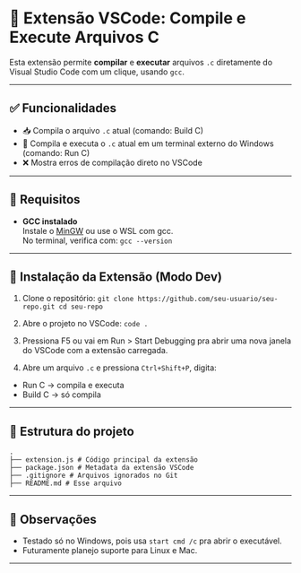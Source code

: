 # 🧠 Extensão VSCode: Compile e Execute Arquivos C

Esta extensão permite **compilar** e **executar** arquivos `.c` diretamente do Visual Studio Code com um clique, usando `gcc`.

---

## ✅ Funcionalidades

- 📥 Compila o arquivo `.c` atual (comando: Build C)
- 🚀 Compila e executa o `.c` atual em um terminal externo do Windows (comando: Run C)
- ❌ Mostra erros de compilação direto no VSCode

---

## 🧪 Requisitos

- **GCC instalado**  
  Instale o [MinGW](http://www.mingw.org/) ou use o WSL com gcc.  
  No terminal, verifica com: `gcc --version`

---

## 💾 Instalação da Extensão (Modo Dev)

1. Clone o repositório: `git clone https://github.com/seu-usuario/seu-repo.git
cd seu-repo`

2. Abre o projeto no VSCode: `code .`

3. Pressiona F5 ou vai em Run > Start Debugging pra abrir uma nova janela do VSCode com a extensão carregada.

4. Abre um arquivo `.c` e pressiona `Ctrl+Shift+P`, digita:
- Run C → compila e executa
- Build C → só compila

---

## 📁 Estrutura do projeto
```
.
├── extension.js # Código principal da extensão
├── package.json # Metadata da extensão VSCode
├── .gitignore # Arquivos ignorados no Git
├── README.md # Esse arquivo
```
---

## 🚧 Observações

- Testado só no Windows, pois usa `start cmd /c` pra abrir o executável.
- Futuramente planejo suporte para Linux e Mac.

---

